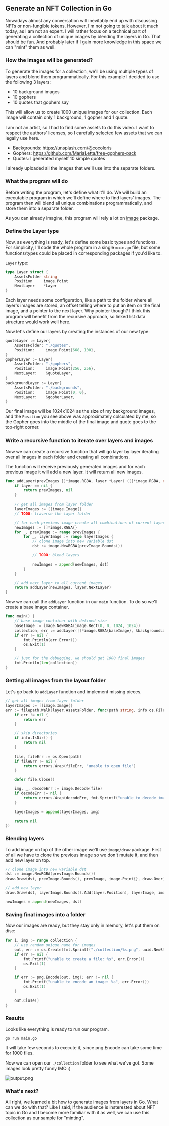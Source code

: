 ## Generate an NFT Collection in Go

Nowadays almost any conversation will inevitably end up with discussing NFTs or non-fungible tokens. However, I'm not going to talk about it much today, as I am not an expert. I will rather focus on a technical part of generating a collection of unique images by blending the layers in Go. That should be fun. And probably later if I gain more knowledge in this space we can "mint" them as well.

### How the images will be generated?

To generate the images for a collection, we'll be using multiple types of layers and blend them programmatically. For this example I decided to use the following 3 layers:
- 10 background images
- 10 gophers
- 10 quotes that gophers say

This will allow us to create 1000 unique images for our collection. Each image will contain only 1 background, 1 gopher and 1 quote.

I am not an artist, so I had to find some assets to do this video. I want to respect the authors' licenses, so I carefully selected few assets that we can legally use here.

- Backgrounds: https://unsplash.com/@cocoloris
- Gophers: https://github.com/MariaLetta/free-gophers-pack
- Quotes: I generated myself 10 simple quotes

I already uploaded all the images that we'll use into the separate folders.

### What the program will do

Before writing the program, let's define what it'll do. We will build an executable program in which we'll define where to find layers' images. The program then will blend all unique combinations programmatically, and store them into a separate folder.

As you can already imagine, this program will rely a lot on [image](https://pkg.go.dev/image) package.

### Define the Layer type

Now, as everything is ready, let's define some basic types and functions. For simplicity, I'll code the whole program in a single `main.go` file, but some functions/types could be placed in corresponding packages if you'd like to.

`Layer` type:

```go
type Layer struct {
	AssetsFolder string
	Position     image.Point
	NextLayer    *Layer
}
```

Each layer needs some configuration, like a path to the folder where all layer's images are stored, an offset telling where to put an item on the final image, and a pointer to the next layer. Why pointer though? I think this program will benefit from the recursive approach, so linked list data structure would work well here.

Now let's define our layers by creating the instances of our new type:

```go
quoteLayer := Layer{
    AssetsFolder: "./quotes",
    Position:     image.Point{668, 100},
}
gopherLayer := Layer{
    AssetsFolder: "./gophers",
    Position:     image.Point{256, 256},
    NextLayer:    &quoteLayer,
}
backgroundLayer := Layer{
    AssetsFolder: "./backgrounds",
    Position:     image.Point{0, 0},
    NextLayer:    &gopherLayer,
}
```

Our final image will be 1024x1024 as the size of my background images, and the `Position` you see above was approximately colculated by me, so the Gopher goes into the middle of the final image and quote goes to the top-right corner.

### Write a recursive function to iterate over layers and images

Now we can create a recursive function that will go layer by layer iterating over all images in each folder and creating all combinations.

The function will receive previously generated images and for each previous image it will add a new layer. It will return all new images.

```go
func addLayer(prevImages []*image.RGBA, layer *Layer) ([]*image.RGBA, error) {
    if layer == nil {
		return prevImages, nil
	}

    // get all images from layer folder
	layerImages := []image.Image{}
    // TODO: traverse the layer folder

    // for each previous image create all combinations of current layer
	newImages := []*image.RGBA{}
	for _, prevImage := range prevImages {
		for _, layerImage := range layerImages {
			// clone image into new variable dst
			dst := image.NewRGBA(prevImage.Bounds())

            // TODO: blend layers

			newImages = append(newImages, dst)
		}
	}

    // add next layer to all current images
	return addLayer(newImages, layer.NextLayer)
}
```

Now we can call the `addLayer` function in our `main` function. To do so we'll create a base image container.

```go
func main() {
    // base image container with defined size
    baseImage := image.NewRGBA(image.Rect(0, 0, 1024, 1024))
    collection, err := addLayer([]*image.RGBA{baseImage}, &backgroundLayer)
    if err != nil {
        fmt.Println(err.Error())
        os.Exit(1)
    }

    // just for the debugging, we should get 1000 final images
    fmt.Println(len(collection))
}
```

### Getting all images from the layout folder

Let's go back to `addLayer` function and implement missing pieces.

```go
// get all images from layer folder
layerImages := []image.Image{}
err := filepath.Walk(layer.AssetsFolder, func(path string, info os.FileInfo, err error) error {
    if err != nil {
        return err
    }

    // skip directories
    if info.IsDir() {
        return nil
    }

    file, fileErr := os.Open(path)
    if fileErr != nil {
        return errors.Wrap(fileErr, "unable to open file")
    }

    defer file.Close()

    img, _, decodeErr := image.Decode(file)
    if decodeErr != nil {
        return errors.Wrap(decodeErr, fmt.Sprintf("unable to decode image, path: %s", path))
    }

    layerImages = append(layerImages, img)

    return nil
})
```

### Blending layers

To add image on top of the other image we'll use `image/draw` package. First of all we have to clone the previous image so we don't mutate it, and then add new layer on top.

```go
// clone image into new variable dst
dst := image.NewRGBA(prevImage.Bounds())
draw.Draw(dst, prevImage.Bounds(), prevImage, image.Point{}, draw.Over)

// add new layer
draw.Draw(dst, layerImage.Bounds().Add(layer.Position), layerImage, image.Point{}, draw.Over)

newImages = append(newImages, dst)
```

### Saving final images into a folder

Now our images are ready, but they stay only in memory, let's put them on disc:

```go
for i, img := range collection {
    // use random unique name for images
    out, err := os.Create(fmt.Sprintf("./collection/%s.png", uuid.NewString()))
    if err != nil {
        fmt.Printf("unable to create a file: %s", err.Error())
        os.Exit(1)
    }

    if err := png.Encode(out, img); err != nil {
        fmt.Printf("unable to encode an image: %s", err.Error())
        os.Exit(1)
    }

    out.Close()
}
```

### Results

Looks like everything is ready to run our program.

```
go run main.go
```

It will take few seconds to execute it, since png.Encode can take some time for 1000 files.

Now we can open our `./collection` folder to see what we've got. Some images look pretty funny IMO :)

![output.png](https://raw.githubusercontent.com/plutov/packagemain/master/24-nft-collection/output.png)

### What's next?

All right, we learned a bit how to generate images from layers in Go. What can we do with that? Like I said, if the audience is insterested about NFT topic in Go and I become more familiar with it as well, we can use this collection as our sample for "minting".

